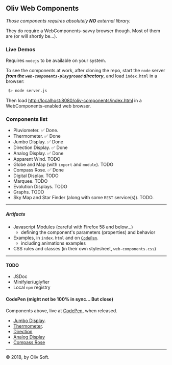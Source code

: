 ## Oliv Web Components

_Those components requires absolutely **NO** external library._

They do require a WebComponents-savvy browser though. Most of them are (or will shortly be...).

### Live Demos
Requires `nodejs` to be available on your system.

To see the components at work, after cloning the repo, start the `node` server _**from the `web-components-playground` directory**_, and load `index.html` in a browser:

```bash
 $> node server.js
```
Then load [http://localhost:8080/oliv-components/index.html](http://localhost:8080/oliv-components/index.html) in a WebComponents-enabled web browser.

### Components list
- Pluviometer. &#9989; Done.
- Thermometer. &#9989; Done
- Jumbo Display. &#9989; Done
- Direction Display. &#9989; Done
- Analog Display. &#9989; Done
- Apparent Wind. TODO
- Globe and Map (with `import` and `module`). TODO
- Compass Rose. &#9989; Done
- Digital Display. TODO
- Marquee. TODO
- Evolution Displays. TODO
- Graphs. TODO
- Sky Map and Star Finder (along with some `REST` service(s)). TODO.

---

##### Artifacts
- Javascript Modules (careful with Firefox 58 and below...)
    - defining the component's parameters (properties) and behavior
- Examples, in `index.html` and on [`CodePen`](http://codepen.io/OlivierLD/).
    - including animations examples
- CSS rules and classes (in their own stylesheet, `web-components.css`)

---

#### TODO
- JSDoc
- Minifyier/uglyfier
- Local `npm` registry

#### CodePen (might not be 100% in sync... But close)
Components above, live at [CodePen](http://codepen.io/OlivierLD/), when released.

- [Jumbo Display](https://codepen.io/OlivierLD/pen/VQyVjy).
- [Thermometer](https://codepen.io/OlivierLD/pen/KQQEEp).
- [Direction](https://codepen.io/OlivierLD/pen/bLjwdj)
- [Analog Display](https://codepen.io/OlivierLD/pen/QQBYEw)
- [Compass Rose](https://codepen.io/OlivierLD/pen/aqaLQq)

---
&copy; 2018, by Oliv Soft.

